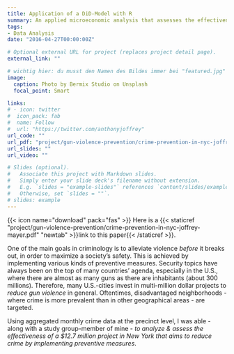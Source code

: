 ```yaml
---
title: Application of a DiD-Model with R
summary: An applied microeconomic analysis that assesses the effectiveness of a $12.7 million crime reduction program in New York.
tags:
- Data Analysis
date: "2016-04-27T00:00:00Z"

# Optional external URL for project (replaces project detail page).
external_link: ""

# wichtig hier: du musst den Namen des Bildes immer bei "featured.jpg" belassen, sonst wird kein Bild erscheinen!
image:
  caption: Photo by Bermix Studio on Unsplash
  focal_point: Smart

links:
# - icon: twitter
#  icon_pack: fab
#  name: Follow
#  url: "https://twitter.com/anthonyjoffrey"
url_code: ""
url_pdf: "project/gun-violence-prevention/crime-prevention-in-nyc-joffrey-mayer.pdf"
url_slides: ""
url_video: ""

# Slides (optional).
#   Associate this project with Markdown slides.
#   Simply enter your slide deck's filename without extension.
#   E.g. `slides = "example-slides"` references `content/slides/example-slides.md`.
#   Otherwise, set `slides = ""`.
# slides: example
---
```


{{< icon name="download" pack="fas" >}} Here is a {{< staticref "project/gun-violence-prevention/crime-prevention-in-nyc-joffrey-mayer.pdf" "newtab" >}}link to this paper{{< /staticref >}}.

One of the main goals in criminology is to alleviate violence *before* it breaks out, in order to maximize a society’s safety. This is achieved by implementing various kinds of preventive measures. Security topics have always been on the top of many countries’ agenda, especially in the U.S., where there are almost as many guns as there are inhabitants (about 300 millions). Therefore, many U.S.-cities invest in multi-million dollar projects to *reduce gun violence* in general. Oftentimes, disadvantaged neighborhoods - where crime is more prevalent than in other geographical areas - are targeted. 

Using aggregated monthly crime data at the precinct level, I was able - along with a study group-member of mine - *to analyze & assess the effectiveness of a $12.7 million project in New York that aims to reduce crime by implementing preventive measures*.
